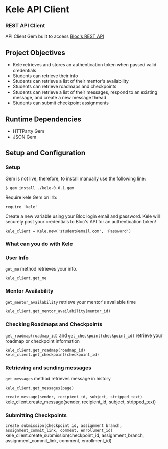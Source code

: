 # Kele API Client

### REST API Client

API Client Gem built to access [Bloc's REST API](http://docs.blocapi.apiary.io/#)

## Project Objectives

- Kele retrieves and stores an authentication token when passed valid credentials
- Students can retrieve their info
- Students can retrieve a list of their mentor's availability
- Students can retrieve roadmaps and checkpoints
- Students can retrieve a list of their messages, respond to an existing message, and create a new message thread
- Students can submit checkpoint assignments

## Runtime Dependencies  
- HTTParty Gem
- JSON Gem

## Setup and Configuration

### Setup
Gem is not live, therefore, to install manually use the following line:  

`$ gem install ./kele-0.0.1.gem`

Require kele Gem on irb:

    require 'kele'

Create a new variable using your Bloc login email and password. Kele will securely post your credentials to Bloc's API for an authentication token!

    kele_client = Kele.new('student@email.com', 'Password')

### What can you do with Kele

### User Info

`get_me` method retrieves your info.

    kele_client.get_me

### Mentor Availability

`get_mentor_availability` retrieve your mentor's available time

    kele_client.get_mentor_availability(mentor_id)


### Checking Roadmaps and Checkpoints

`get_roadmap(roadmap_id)` and `get_checkpoint(checkpoint_id)` retrieve your roadmap or checkpoint information

    kele_client.get_roadmap(roadmap_id)
    kele_client.get_checkpoint(checkpoint_id)


### Retrieving and sending messages

`get_messages` method retrieves message in history

    kele_client.get_messages(page)

`create_message(sender, recipient_id, subject, stripped_text)` 
    kele_client.create_message(sender, recipient_id, subject, stripped_text)

### Submitting Checkpoints

`create_submission(checkpoint_id, assignment_branch, assignment_commit_link, comment, enrollment_id)`
    kele_client.create_submission(checkpoint_id, assignment_branch, assignment_commit_link, comment, enrollment_id)
